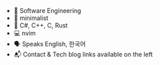 * 🧰 Software Engineering
* 🤍 minimalist
* 🔡 C#, C++, C, Rust
* 💻 nvim
* 🗣️ Speaks English, 한국어
* 📬 Contact & Tech blog links available on the left
